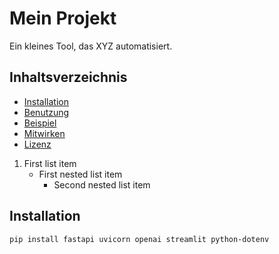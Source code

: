 # Mein Projekt
Ein kleines Tool, das XYZ automatisiert.

## Inhaltsverzeichnis
- [Installation](#installation)
- [Benutzung](#benutzung)
- [Beispiel](#beispiel)
- [Mitwirken](#mitwirken)
- [Lizenz](#lizenz)

1. First list item
   - First nested list item
     - Second nested list item

## Installation
```bash
pip install fastapi uvicorn openai streamlit python-dotenv

```
